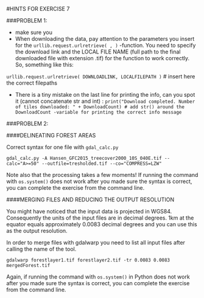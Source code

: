 
#HINTS FOR EXERCISE 7

###PROBLEM 1:
- make sure you 
- When downloading the data, pay attention to the parameters you insert for the `urllib.request.urlretrieve( , )` -function. You need to specify the download link and the LOCAL FILE NAME (full path to the final downloaded file with extension .tif) for the function to work correctly. So, something like this:

`urllib.request.urlretrieve( DOWNLOADLINK, LOCALFILEPATH )` # insert here the correct filepaths

- There is a tiny mistake on the last line for printing the info, can you spot it (cannot concatenate str and int) : 
`print("Download completed. Number of tiles downloaded: " + DownloadCount) # add str() around the DownloadCount -variable for printing the correct info message`


###PROBLEM 2:

####DELINEATING FOREST AREAS 

Correct syntax for one file with `gdal_calc.py`

`gdal_calc.py -A Hansen_GFC2015_treecover2000_10S_040E.tif --calc="A>=50" --outfile=tresholded.tif --co="COMPRESS=LZW"`

Note also that the processing takes a few moments!
If running the command with `os.system()` does not work after you made sure the syntax is correct, you can complete the exercise from the command line.


####MERGING FILES AND REDUCING THE OUTPUT RESOLUTION

You might have noticed that the input data is projected in WGS84. Consequently the units of the 
input files are in decimal degrees. 1km at the equator equals approximately 0.0083 decimal degrees and you can use this as the output resolution.

In order to merge files with gdalwarp you need to list all input files after calling the name of the tool. 

`gdalwarp forestlayer1.tif forestlayer2.tif -tr 0.0083 0.0083 mergedForest.tif`


Again, if running the command with `os.system()` in Python does not work after you made sure the syntax is correct, you can complete the exercise from the command line.


